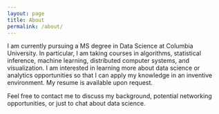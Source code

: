 ```yaml
---
layout: page
title: About
permalink: /about/
---
```


I am currently pursuing a MS degree in Data Science at Columbia University. In particular, I am taking courses in algorithms, statistical inference, machine learning, distributed computer systems, and visualization. I am interested in learning more about data science or analytics opportunities so that I can apply my knowledge in an inventive environment. My resume is available upon request.

Feel free to contact me to discuss my background, potential networking opportunities, or just to chat about data science.
